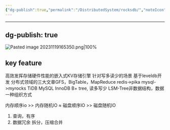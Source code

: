```yaml
---
{"dg-publish":true,"permalink":"/DistributedSystem/rocksdb/","noteIcon":"3"}
---
```


---
dg-publish: true
---
![Pasted image 20231119165350.png|100%](/img/user/pics/Pasted%20image%2020231119165350.png)
## key feature
高效发挥存储硬件性能的嵌入式KV存储引擎
针对写多读少的场景
基于leveldb开发
分布式领域的三大文章GFS，BigTable，MapReduce
redis->pika
mysql->myrocks
TiDB
MySQL InnoDB B+ tree, 读多写少
LSM-Tree非数据结构，数据一种组织方式

 内存顺序io  >> 内存随机IO  ≈ 磁盘顺序IO >> 磁盘随机IO

1. 查询，有序
2. 数据冗余 拆分，压缩合并